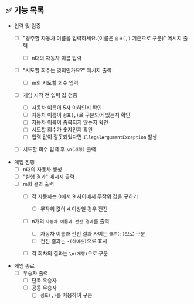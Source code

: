 ## ✅ 기능 목록

- 입력 및 검증
  - [ ] "경주할 자동차 이름을 입력하세요.(이름은 `쉼표(,)` 기준으로 구분)" 메시지 출력
    - [ ] n대의 자동차 이름 입력
  - [ ] "시도할 회수는 몇회인가요?" 메시지 출력
    - [ ] m회 시도할 회수 입력
  - [ ] 게임 시작 전 입력 값 검증
    - [ ] 자동차 이름이 5자 이하인지 확인
    - [ ] 자동차 이름이 `쉼표(,)`로 구분되어 있는지 확인
    - [ ] 자동차 이름이 중복되지 않는지 확인
    - [ ] 시도할 회수가 숫자인지 확인
    - [ ] 입력 값이 잘못되었다면 `IllegalArgumentException` 발생
  - [ ] 시도할 회수 입력 후 `\n(개행)` 출력


- 게임 진행
  - [ ] n대의 자동차 생성
  - [ ] "실행 결과" 메시지 출력
  - [ ] m회 결과 출력
    - [ ] 각 자동차는 0에서 9 사이에서 무작위 값을 구하기
      - [ ] 무작위 값이 4 이상일 경우 전진
    - [ ] n개의 `자동차 이름과 전진 결과`를 출력
      - [ ] 자동차 이름과 전진 결과 사이는 `콜론(:)`으로 구분
      - [ ] 전진 결과는 `-(하이픈)`으로 표시
    - [ ] 각 회차의 결과는 `\n(개행)`으로 구분


- 게임 종료
  - [ ] 우승자 출력
    - [ ] 단독 우승자
    - [ ] 공동 우승자
      - [ ] `쉼표(,)`를 이용하여 구분